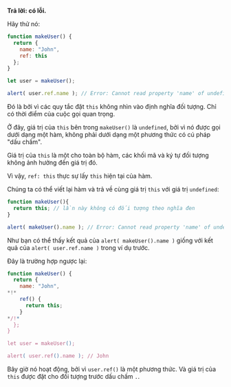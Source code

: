 **Trả lời: có lỗi.**

Hãy thử nó:
```js run
function makeUser() {
  return {
    name: "John",
    ref: this
  };
}

let user = makeUser();

alert( user.ref.name ); // Error: Cannot read property 'name' of undefined
```

Đó là bởi vì các quy tắc đặt `this` không nhìn vào định nghĩa đối tượng. Chỉ có thời điểm của cuộc gọi quan trọng.

Ở đây, giá trị của `this` bên trong `makeUser()` là `undefined`, bởi vì nó được gọi dưới dạng một hàm, không phải dưới dạng một phương thức có cú pháp "dấu chấm".

Giá trị của `this` là một cho toàn bộ hàm, các khối mã và ký tự đối tượng không ảnh hưởng đến giá trị đó.

Vì vậy, `ref: this` thực sự lấy `this` hiện tại của hàm.

Chúng ta có thể viết lại hàm và trả về cùng giá trị `this` với giá trị `undefined`:

```js run
function makeUser(){
  return this; // lần này không có đối tượng theo nghĩa đen
}

alert( makeUser().name ); // Error: Cannot read property 'name' of undefined
```
Như bạn có thể thấy kết quả của `alert( makeUser().name )` giống với kết quả của `alert( user.ref.name )` trong ví dụ trước.

Đây là trường hợp ngược lại:

```js run
function makeUser() {
  return {
    name: "John",
*!*
    ref() {
      return this;
    }
*/!*
  };
}

let user = makeUser();

alert( user.ref().name ); // John
```

Bây giờ nó hoạt động, bởi vì `user.ref()` là một phương thức. Và giá trị của `this` được đặt cho đối tượng trước dấu chấm `.`.
